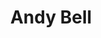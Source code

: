 ---
title: "Andy Bell"
summary: "Guitarist, bassist and songwriter, born on 11.08.1970 in Cardiff, Wales. Former partner of ."
image: "andy-bell.jpg"
apple_music_artist_url: "https://music.apple.com/gb/artist/andy-bell/1464533"
---